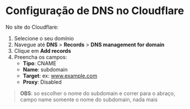 # Configuração de DNS no Cloudflare

No site do Cloudflare:

1. Selecione o seu domínio
2. Navegue até **DNS** > **Records** > **DNS management for domain**
3. Clique em **Add records**
4. Preencha os campos:
   - **Tipo**: CNAME
   - **Name**: subdomain
   - **Target**: ex: www.example.com
   - **Proxy**: Disabled

> **OBS**:  so escolher o nome do subdomain e correr para o abraço, campo name somente o nome do subdomain, nada mais

